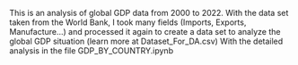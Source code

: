 This is an analysis of global GDP data from 2000 to 2022. With the data set taken from the World Bank, I took many fields (Imports, Exports, Manufacture...) and processed it again to create a data set to analyze the global GDP situation (learn more at Dataset_For_DA.csv)
With the detailed analysis in the file GDP_BY_COUNTRY.ipynb
